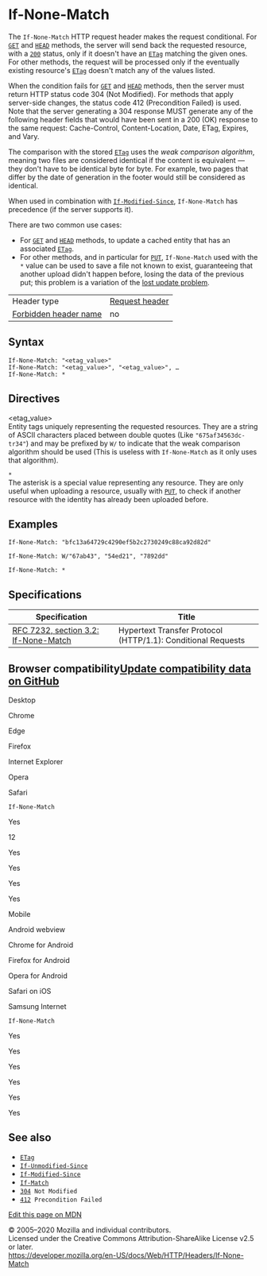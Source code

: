 If-None-Match
=============

The `If-None-Match` HTTP request header makes the request conditional. For [`GET`](../methods/get) and [`HEAD`](../methods/head) methods, the server will send back the requested resource, with a [`200`](../status/200) status, only if it doesn't have an [`ETag`](etag) matching the given ones. For other methods, the request will be processed only if the eventually existing resource's [`ETag`](etag) doesn't match any of the values listed.

When the condition fails for [`GET`](../methods/get) and [`HEAD`](../methods/head) methods, then the server must return HTTP status code 304 (Not Modified). For methods that apply server-side changes, the status code 412 (Precondition Failed) is used. Note that the server generating a 304 response MUST generate any of the following header fields that would have been sent in a 200 (OK) response to the same request: Cache-Control, Content-Location, Date, ETag, Expires, and Vary.

The comparison with the stored [`ETag`](etag) uses the *weak comparison algorithm*, meaning two files are considered identical if the content is equivalent — they don't have to be identical byte for byte. For example, two pages that differ by the date of generation in the footer would still be considered as identical.

When used in combination with [`If-Modified-Since`](if-modified-since), `If-None-Match` has precedence (if the server supports it).

There are two common use cases:

-   For [`GET`](../methods/get) and [`HEAD`](../methods/head) methods, to update a cached entity that has an associated [`ETag`](etag).
-   For other methods, and in particular for [`PUT`](../methods/put), `If-None-Match` used with the `*` value can be used to save a file not known to exist, guaranteeing that another upload didn't happen before, losing the data of the previous put; this problem is a variation of the [lost update problem](https://www.w3.org/1999/04/Editing/#3.1).

<table><tbody><tr class="odd"><td>Header type</td><td><a href="https://developer.mozilla.org/en-US/docs/Glossary/Request_header">Request header</a></td></tr><tr class="even"><td><a href="https://developer.mozilla.org/en-US/docs/Glossary/Forbidden_header_name">Forbidden header name</a></td><td>no</td></tr></tbody></table>

Syntax
------

    If-None-Match: "<etag_value>"
    If-None-Match: "<etag_value>", "<etag_value>", …
    If-None-Match: *

Directives
----------

&lt;etag\_value&gt;  
Entity tags uniquely representing the requested resources. They are a string of ASCII characters placed between double quotes (Like `"675af34563dc-tr34"`) and may be prefixed by `W/` to indicate that the weak comparison algorithm should be used (This is useless with `If-None-Match` as it only uses that algorithm).

`*`  
The asterisk is a special value representing any resource. They are only useful when uploading a resource, usually with [`PUT`](../methods/put), to check if another resource with the identity has already been uploaded before.

Examples
--------

    If-None-Match: "bfc13a64729c4290ef5b2c2730249c88ca92d82d"

    If-None-Match: W/"67ab43", "54ed21", "7892dd"

    If-None-Match: *

Specifications
--------------

<table><thead><tr class="header"><th>Specification</th><th>Title</th></tr></thead><tbody><tr class="odd"><td><a href="https://tools.ietf.org/html/rfc7232#section-3.2">RFC 7232, section 3.2: If-None-Match</a></td><td>Hypertext Transfer Protocol (HTTP/1.1): Conditional Requests</td></tr></tbody></table>

Browser compatibility<a href="https://github.com/mdn/browser-compat-data" class="bc-github-link">Update compatibility data on GitHub</a>
----------------------------------------------------------------------------------------------------------------------------------------

Desktop

<span class="bc-head-txt-label bc-head-icon-chrome">Chrome</span>

<span class="bc-head-txt-label bc-head-icon-edge">Edge</span>

<span class="bc-head-txt-label bc-head-icon-firefox">Firefox</span>

<span class="bc-head-txt-label bc-head-icon-ie">Internet Explorer</span>

<span class="bc-head-txt-label bc-head-icon-opera">Opera</span>

<span class="bc-head-txt-label bc-head-icon-safari">Safari</span>

`If-None-Match`

Yes

12

Yes

Yes

Yes

Yes

Mobile

<span class="bc-head-txt-label bc-head-icon-webview_android">Android webview</span>

<span class="bc-head-txt-label bc-head-icon-chrome_android">Chrome for Android</span>

<span class="bc-head-txt-label bc-head-icon-firefox_android">Firefox for Android</span>

<span class="bc-head-txt-label bc-head-icon-opera_android">Opera for Android</span>

<span class="bc-head-txt-label bc-head-icon-safari_ios">Safari on iOS</span>

<span class="bc-head-txt-label bc-head-icon-samsunginternet_android">Samsung Internet</span>

`If-None-Match`

Yes

Yes

Yes

Yes

Yes

Yes

See also
--------

-   [`ETag`](etag)
-   [`If-Unmodified-Since`](if-unmodified-since)
-   [`If-Modified-Since`](if-modified-since)
-   [`If-Match`](if-match)
-   [`304`](../status/304)` Not Modified`
-   [`412`](../status/412)` Precondition Failed`

<a href="https://developer.mozilla.org/en-US/docs/Web/HTTP/Headers/If-None-Match$edit" class="_attribution-link">Edit this page on MDN</a>

© 2005–2020 Mozilla and individual contributors.  
Licensed under the Creative Commons Attribution-ShareAlike License v2.5 or later.  
<a href="https://developer.mozilla.org/en-US/docs/Web/HTTP/Headers/If-None-Match" class="_attribution-link">https://developer.mozilla.org/en-US/docs/Web/HTTP/Headers/If-None-Match</a>
